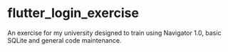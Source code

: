 # flutter_login_exercise

An exercise for my university designed to train using Navigator 1.0, basic SQLite and general 
code maintenance.</br>
